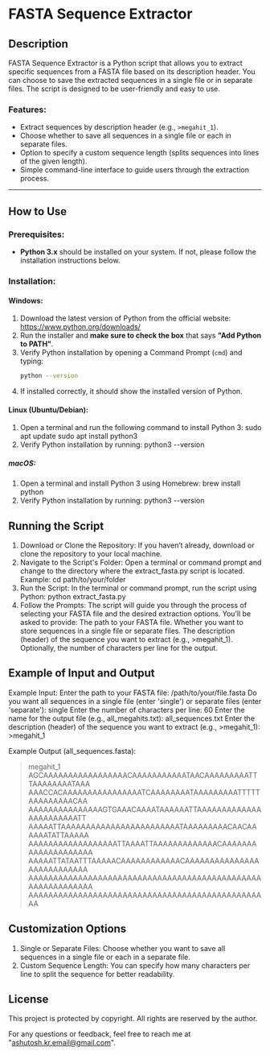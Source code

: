 # FASTA Sequence Extractor

## Description

FASTA Sequence Extractor is a Python script that allows you to extract specific sequences from a FASTA file based on its description header. You can choose to save the extracted sequences in a single file or in separate files. The script is designed to be user-friendly and easy to use.

### Features:
- Extract sequences by description header (e.g., `>megahit_1`).
- Choose whether to save all sequences in a single file or each in separate files.
- Option to specify a custom sequence length (splits sequences into lines of the given length).
- Simple command-line interface to guide users through the extraction process.

---

## How to Use

### Prerequisites:
- **Python 3.x** should be installed on your system. If not, please follow the installation instructions below.

### Installation:

#### Windows:
1. Download the latest version of Python from the official website: https://www.python.org/downloads/
2. Run the installer and **make sure to check the box** that says **"Add Python to PATH"**.
3. Verify Python installation by opening a Command Prompt (`cmd`) and typing:
   ```bash
   python --version
4. If installed correctly, it should show the installed version of Python.

#### Linux (Ubuntu/Debian):
1. Open a terminal and run the following command to install Python 3:
    sudo apt update
    sudo apt install python3
2. Verify Python installation by running:
    python3 --version


##### macOS:
1. Open a terminal and install Python 3 using Homebrew:
    brew install python
2. Verify Python installation by running:
    python3 --version

## Running the Script
1. Download or Clone the Repository:
    If you haven’t already, download or clone the repository to your local machine.
2. Navigate to the Script's Folder: Open a terminal or command prompt and change to the directory where the extract_fasta.py script is located.
    Example:
    cd path/to/your/folder
3. Run the Script:
    In the terminal or command prompt, run the script using Python:
    python extract_fasta.py
4. Follow the Prompts: The script will guide you through the process of selecting your FASTA file and the desired extraction options.
    You’ll be asked to provide:
    The path to your FASTA file.
    Whether you want to store sequences in a single file or separate files.
    The description (header) of the sequence you want to extract (e.g., >megahit_1).
    Optionally, the number of characters per line for the output.

## Example of Input and Output
Example Input:
  Enter the path to your FASTA file: /path/to/your/file.fasta
  Do you want all sequences in a single file (enter 'single') or separate files (enter 'separate'): single
  Enter the number of characters per line: 60
  Enter the name for the output file (e.g., all_megahits.txt): all_sequences.txt
  Enter the description (header) of the sequence you want to extract (e.g., >megahit_1): >megahit_1
 
Example Output (all_sequences.fasta):
   >megahit_1
  AGCAAAAAAAAAAAAAAAAACAAAAAAAAAAATAACAAAAAAAAATTTAAAAAAAATAAA
  AAACCACAAAAAAAAAAAAAAAATCAAAAAAAATAAAAAAAAATTTTTAAAAAAAAACAA
  AAAAAAAAAAAAAAAGTGAAACAAAATAAAAAATTAAAAAAAAAAAAAAAAAAAAAAATT
  AAAAATTAAAAAAAAAAAAAAAAAAAAAAAATAAAAAAAAACAACAAAAAATATTAAAAA
  AAAAAAAAAAAAAAAAAATTAAAATTAAAAAAAAAAAAACAAAAAAAAAAAAAAAAAAAA
  AAAAATTATAATTTAAAAACAAAAAAAAAAAACAAAAAAAAAAAAAAAAAAAAAAAAAAA
  AAAAAAAAAAAAAAAAAAAAAAAAAAAAAAAAAAAAAAAAAAAAAAAAAAAAAAAAAAAA
  AAAAAAAAAAAAAAAAAAAAAAAAAAAAAAAAAAAAAAAAAAAAAAAAA

## Customization Options
  1. Single or Separate Files: Choose whether you want to save all sequences in a single file or each in a separate file.
  2. Custom Sequence Length: You can specify how many characters per line to split the sequence for better readability.

## License

This project is protected by copyright. All rights are reserved by the author.


For any questions or feedback, feel free to reach me at "ashutosh.kr.email@gmail.com".


